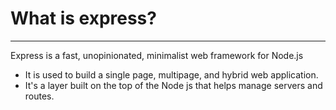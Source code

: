 <h1>What is express?</h1>
          <hr>
          <p>Express is a fast, unopinionated, minimalist web framework for Node.js</p>
          <ul>
          <li>It is used to build a single page, multipage, and hybrid web application.</li>
          <li>It's a layer built on the top of the Node js that helps manage servers and routes.</li>
          </ul>
